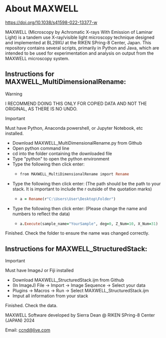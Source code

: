 # About MAXWELL
https://doi.org/10.1038/s41598-022-13377-w

MAXWELL (Microscopy by Achromatic X-rays With Emission of Laminar Light) is a tandem use X-ray/visible light microscopy technique designed and implemented at BL29XU at the RIKEN SPring-8 Center, Japan. This repository contains several scripts, primarily in Python and Java, which are intended to be used for experimentation and analysis on output from the MAXWELL microscopy system. 

## Instructions for MAXWELL_MultiDimensionalRename: 
> [!WARNING]  
> I RECOMMEND DOING THIS ONLY FOR COPIED DATA AND NOT THE ORIGINAL, AS THERE IS NO UNDO.

> [!IMPORTANT]  
> Must have Python, Anaconda powershell, or Jupyter Notebook, etc installed.

- Download MAXWELL_MultiDimensionalRename.py from Github
- Open python command line
- cd into the folder containing the downloaded file
- Type "python" to open the python environment
- Type the following then click enter:
  - ```ruby
    from MAXWELL_MultiDimensionalRename import Rename
    ```
- Type the following then click enter: (The path should be the path to your stack. It is important to include the r outside of the quotation marks)
  - ```ruby
    a = Rename(r"C:\Users\User\Desktop\Folder")
    ```
- Type the following then click enter: (Please change the name and numbers to reflect the data)
  - ```ruby
    a.Execute(sample_name="YourSample", deg=0, Z_Num=10, X_Num=31)
    ```
     
Finished. Check the folder to ensure the name was changed correctly.

## Instructions for MAXWELL_StructuredStack:

> [!IMPORTANT]  
> Must have ImageJ or Fiji installed

- Download MAXWELL_StructuredStack.ijm from Github
- (In ImageJ) File -> Import -> Image Sequence -> Select your data
- Plugins -> Macros -> Run -> Select MAXWELL_StructuredStack.ijm
- Imput all information from your stack


Finished. Check the data. 

MAXWELL Software developed by Sierra Dean @ RIKEN SPring-8 Center (JAPAN) 2024

Email: ccnd@live.com
